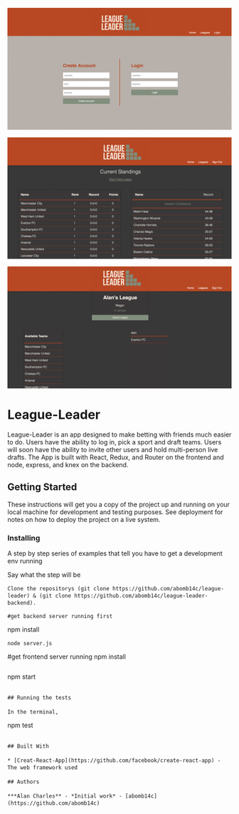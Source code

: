 ![Login Page](./src/assets/login.jpg)

![Landing Page](./src/assets/landing.jpg)

![Draft Page](./src/assets/draft-section.jpg)

# League-Leader

League-Leader is an app designed to make betting with friends much easier to do. Users have the ability to log in, pick a sport and draft teams. Users will soon have the ability to invite other users and hold multi-person live drafts. The App is built with React, Redux, and Router on the frontend and node, express, and knex on the backend. 



## Getting Started

These instructions will get you a copy of the project up and running on your local machine for development and testing purposes. See deployment for notes on how to deploy the project on a live system.


### Installing

A step by step series of examples that tell you have to get a development env running

Say what the step will be

```
Clone the repositorys (git clone https://github.com/abomb14c/league-leader) & (git clone https://github.com/abomb14c/league-leader-backend).
```
```
#get backend server running first
```
npm install 
```
node server.js
```

#get frontend server running
npm install
```
```
npm start
```

## Running the tests

In the terminal, 

```
npm test
```

## Built With

* [Creat-React-App](https://github.com/facebook/create-react-app) - The web framework used

## Authors

***Alan Charles** - *Initial work* - [abomb14c](https://github.com/abomb14c)
